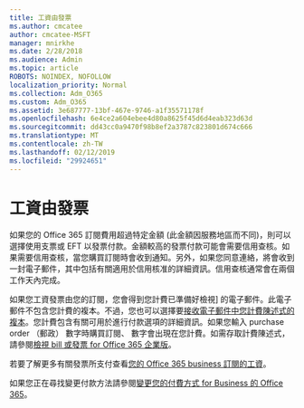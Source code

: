 ```yaml
---
title: 工資由發票
ms.author: cmcatee
author: cmcatee-MSFT
manager: mnirkhe
ms.date: 2/28/2018
ms.audience: Admin
ms.topic: article
ROBOTS: NOINDEX, NOFOLLOW
localization_priority: Normal
ms.collection: Adm_O365
ms.custom: Adm_O365
ms.assetid: 3e687777-13bf-467e-9746-a1f35571178f
ms.openlocfilehash: 6e4ce2a604ebee4d80a8625f45d6d4eab323d63d
ms.sourcegitcommit: dd43cc0a9470f98b8ef2a3787c823801d674c666
ms.translationtype: MT
ms.contentlocale: zh-TW
ms.lasthandoff: 02/12/2019
ms.locfileid: "29924651"
---
```

# <a name="pay-by-invoice"></a>工資由發票

如果您的 Office 365 訂閱費用超過特定金額 (此金額因服務地區而不同)，則可以選擇使用支票或 EFT 以發票付款。金額較高的發票付款可能會需要信用查核。如果需要信用查核，當您購買訂閱時會收到通知。另外，如果您同意連絡，將會收到一封電子郵件，其中包括有關適用於信用核准的詳細資訊。信用查核通常會在兩個工作天內完成。
  
如果您工資發票由您的訂閱，您會得到您計費已準備好檢視] 的電子郵件。此電子郵件不包含您計費的複本。不過，您也可以選擇要[接收電子郵件中您計費陳述式的複本](https://support.office.com/article/734f4aab-df2d-4e9b-8cb1-691910bde216)。您計費包含有關可用於進行付款選項的詳細資訊。如果您輸入 purchase order （郵政） 數字時購買訂閱、 數字會出現在您計費。如需存取計費陳述式，請參閱[檢視 bill 或發票 for Office 365 企業版](https://support.office.com/article/2ae3ea58-4fce-4592-91d6-46e9ae3ec218)。
  
若要了解更多有關發票所支付查看[您的 Office 365 business 訂閱的工資](https://support.office.com/article/734f4aab-df2d-4e9b-8cb1-691910bde216)。
  
如果您正在尋找變更付款方法請參閱[變更您的付費方式 for Business 的 Office 365](https://support.office.com/article/8652f539-3123-4a8f-b9bd-6aa2f0e0372d)。
  

